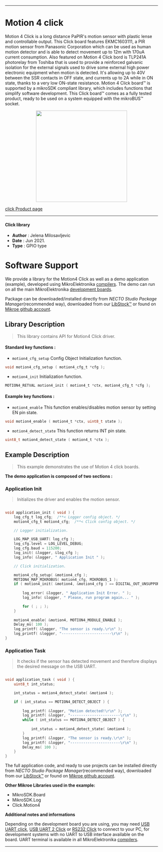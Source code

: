 
---
# Motion 4 click

Motion 4 Click is a long distance PaPIR's motion sensor with plastic lense and controllable output. This Click board features EKMC1603111, a PIR motion sensor from Panasonic Corporation which can be used as human motion detector and is able to detect movement up to 12m with 170uA current consumption. Also featured on Motion 4 Click bord is TLP241A photorelay from Toshiba that is used to provide a reinforced galvanic isolation for the external signals used to drive some external high power electronic equipment when motion is detected. It's allowing up to 40V between the SSR contacts in OFF state, and currents up to 2A while in ON state, thanks to a very low ON-state resistance. Motion 4 Click board™ is supported by a mikroSDK compliant library, which includes functions that simplify software development. This Click board™ comes as a fully tested product, ready to be used on a system equipped with the mikroBUS™ socket.

<p align="center">
  <img src="https://download.mikroe.com/images/click_for_ide/motion4_click.png" height=300px>
</p>

[click Product page](https://www.mikroe.com/motion-4-click)

---


#### Click library

- **Author**        : Jelena Milosavljevic
- **Date**          : Jun 2021.
- **Type**          : GPIO type


# Software Support

We provide a library for the Motion4 Click
as well as a demo application (example), developed using MikroElektronika
[compilers](https://www.mikroe.com/necto-studio).
The demo can run on all the main MikroElektronika [development boards](https://www.mikroe.com/development-boards).

Package can be downloaded/installed directly from *NECTO Studio Package Manager*(recommended way), downloaded from our [LibStock&trade;](https://libstock.mikroe.com) or found on [Mikroe github account](https://github.com/MikroElektronika/mikrosdk_click_v2/tree/master/clicks).

## Library Description

> This library contains API for Motion4 Click driver.

#### Standard key functions :

- `motion4_cfg_setup` Config Object Initialization function.
```c
void motion4_cfg_setup ( motion4_cfg_t *cfg );
```

- `motion4_init` Initialization function.
```c
MOTION4_RETVAL motion4_init ( motion4_t *ctx, motion4_cfg_t *cfg );
```

#### Example key functions :

- `motion4_enable` This function enables/disables motion sensor by setting EN pin state.
```c
void motion4_enable ( motion4_t *ctx, uint8_t state );
```

- `motion4_detect_state` This function returns INT pin state.
```c
uint8_t motion4_detect_state ( motion4_t *ctx );
```

## Example Description

> This example demonstrates the use of Motion 4 click boards.

**The demo application is composed of two sections :**

### Application Init

> Initializes the driver and enables the motion sensor.

```c

void application_init ( void ) {
    log_cfg_t log_cfg;  /**< Logger config object. */
    motion4_cfg_t motion4_cfg;  /**< Click config object. */

    // Logger initialization.

    LOG_MAP_USB_UART( log_cfg );
    log_cfg.level = LOG_LEVEL_DEBUG;
    log_cfg.baud = 115200;
    log_init( &logger, &log_cfg );
    log_info( &logger, " Application Init " );

    // Click initialization.

    motion4_cfg_setup( &motion4_cfg );
    MOTION4_MAP_MIKROBUS( motion4_cfg, MIKROBUS_1 );
    if ( motion4_init( &motion4, &motion4_cfg ) == DIGITAL_OUT_UNSUPPORTED_PIN ) {
       
        log_error( &logger, " Application Init Error. " );
        log_info( &logger, " Please, run program again... " );

        for ( ; ; );
    }
    
    motion4_enable( &motion4, MOTION4_MODULE_ENABLE );
    Delay_ms( 100 );
    log_printf( &logger, "The sensor is ready.\r\n" );
    log_printf( &logger, "-----------------------\r\n" );
}

```

### Application Task

> It checks if the sensor has detected movement and therefore displays the desired message on the USB UART.

```c

void application_task ( void ) {
    uint8_t int_status;

    int_status = motion4_detect_state( &motion4 );

    if ( int_status == MOTION4_DETECT_OBJECT ) {
        
        log_printf( &logger, "Motion detected!\r\n" );
        log_printf( &logger, "-----------------------\r\n" );
        while ( int_status == MOTION4_DETECT_OBJECT ) {
           
            int_status = motion4_detect_state( &motion4 );
        }
        log_printf( &logger, "The sensor is ready.\r\n" );
        log_printf( &logger, "-----------------------\r\n" );
        Delay_ms( 100 );
    }
}

```

The full application code, and ready to use projects can be installed directly from *NECTO Studio Package Manager*(recommended way), downloaded from our [LibStock&trade;](https://libstock.mikroe.com) or found on [Mikroe github account](https://github.com/MikroElektronika/mikrosdk_click_v2/tree/master/clicks).

**Other Mikroe Libraries used in the example:**

- MikroSDK.Board
- MikroSDK.Log
- Click.Motion4

**Additional notes and informations**

Depending on the development board you are using, you may need
[USB UART click](https://www.mikroe.com/usb-uart-click),
[USB UART 2 Click](https://www.mikroe.com/usb-uart-2-click) or
[RS232 Click](https://www.mikroe.com/rs232-click) to connect to your PC, for
development systems with no UART to USB interface available on the board. UART
terminal is available in all MikroElektronika
[compilers](https://shop.mikroe.com/compilers).

---
